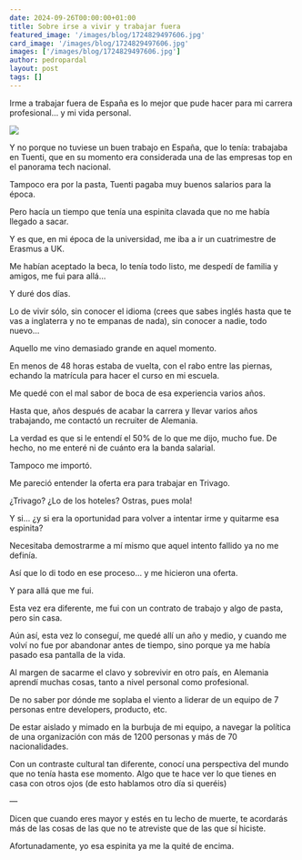 ```yaml
---
date: 2024-09-26T00:00:00+01:00
title: Sobre irse a vivir y trabajar fuera
featured_image: '/images/blog/1724829497606.jpg'
card_image: '/images/blog/1724829497606.jpg'
images: ['/images/blog/1724829497606.jpg']
author: pedropardal
layout: post
tags: []
---
```


Irme a trabajar fuera de España es lo mejor que pude hacer para mi carrera profesional… y mi vida personal.

![](/images/blog/1724829497606.jpg)

Y no porque no tuviese un buen trabajo en España, que lo tenía: trabajaba en Tuenti, que en su momento era considerada una de las empresas top en el panorama tech nacional.

Tampoco era por la pasta, Tuenti pagaba muy buenos salarios para la época.

Pero hacía un tiempo que tenía una espinita clavada que no me había llegado a sacar.

Y es que, en mi época de la universidad, me iba a ir un cuatrimestre de Erasmus a UK.

Me habían aceptado la beca, lo tenía todo listo, me despedí de familia y amigos, me fui para allá…

Y duré dos días.

Lo de vivir sólo, sin conocer el idioma (crees que sabes inglés hasta que te vas a inglaterra y no te empanas de nada), sin conocer a nadie, todo nuevo…

Aquello me vino demasiado grande en aquel momento.

En menos de 48 horas estaba de vuelta, con el rabo entre las piernas, echando la matrícula para hacer el curso en mi escuela.

Me quedé con el mal sabor de boca de esa experiencia varios años.

Hasta que, años después de acabar la carrera y llevar varios años trabajando, me contactó un recruiter de Alemania.

La verdad es que si le entendí el 50% de lo que me dijo, mucho fue. De hecho, no me enteré ni de cuánto era la banda salarial.

Tampoco me importó.

Me pareció entender la oferta era para trabajar en Trivago.

¿Trivago? ¿Lo de los hoteles? Ostras, pues mola!

Y si… ¿y si era la oportunidad para volver a intentar irme y quitarme esa espinita?

Necesitaba demostrarme a mí mismo que aquel intento fallido ya no me definía.

Así que lo di todo en ese proceso… y me hicieron una oferta.

Y para allá que me fui.

Esta vez era diferente, me fui con un contrato de trabajo y algo de pasta, pero sin casa.

Aún así, esta vez lo conseguí, me quedé allí un año y medio, y cuando me volví no fue por abandonar antes de tiempo, sino porque ya me había pasado esa pantalla de la vida.

Al margen de sacarme el clavo y sobrevivir en otro país, en Alemania aprendí muchas cosas, tanto a nivel personal como profesional.

De no saber por dónde me soplaba el viento a liderar de un equipo de 7 personas entre developers, producto, etc.

De estar aislado y mimado en la burbuja de mi equipo, a navegar la política de una organización con más de 1200 personas y más de 70 nacionalidades.

Con un contraste cultural tan diferente, conocí una perspectiva del mundo que no tenía hasta ese momento. Algo que te hace ver lo que tienes en casa con otros ojos (de esto hablamos otro día si queréis)

—

Dicen que cuando eres mayor y estés en tu lecho de muerte, te acordarás más de las cosas de las que no te atreviste que de las que sí hiciste.

Afortunadamente, yo esa espinita ya me la quité de encima.
